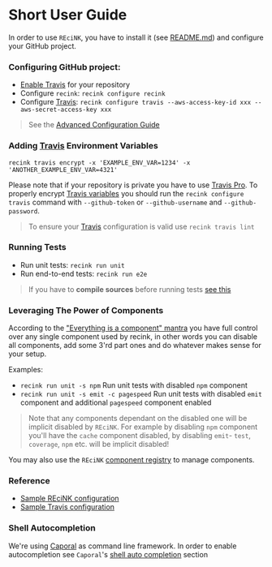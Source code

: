 # Short User Guide

In order to use `REciNK`, you have to install it
(see [README.md](https://github.com/MitocGroup/recink/blob/master/README.md))
and configure your GitHub project.


### Configuring GitHub project:

- [Enable Travis](https://docs.travis-ci.com/user/getting-started#To-get-started-with-Travis-CI%3A) for your repository
- Configure `recink`: `recink configure recink`
- Configure [Travis](https://travis-ci.org): `recink configure travis --aws-access-key-id xxx --aws-secret-access-key xxx` 

> See the [Advanced Configuration Guide](https://github.com/MitocGroup/recink/blob/master/docs/advanced-configuration.md)


### Adding [Travis](https://travis-ci.org) Environment Variables

```
recink travis encrypt -x 'EXAMPLE_ENV_VAR=1234' -x 'ANOTHER_EXAMPLE_ENV_VAR=4321'
```

Please note that if your repository is private you have to use [Travis Pro](https://travis-ci.com).
To properly encrypt [Travis variables](https://github.com/MitocGroup/recink/blob/master/bin/commands/configure/helper/travis.js#L7)
you should run the `recink configure travis` command with `--github-token` or `--github-username` and `--github-password`.

> To ensure your [Travis](https://travis-ci.org) configuration is valid use `recink travis lint`


### Running Tests

- Run unit tests: `recink run unit`
- Run end-to-end tests: `recink run e2e`

> If you have to **compile sources** before running tests [see this](https://github.com/MitocGroup/recink/blob/master/docs/compile-es6.md)


### Leveraging The Power of Components

According to the ["Everything is a component" mantra](https://github.com/MitocGroup/recink/blob/master/docs/component-guide.md#before-starting) you have full
control over any single component used by recink, in other words you can disable all components, add some 3'rd part
ones and do whatever makes sense for your setup.

Examples:

- `recink run unit -s npm` Run unit tests with disabled `npm` component
- `recink run unit -s emit -c pagespeed` Run unit tests with disabled `emit` component and additional `pagespeed` component enabled

> Note that any components dependant on the disabled one will be implicit disabled by `REciNK`.
> For example by disabling `npm` component you'll have the `cache` component disabled,
> by disabling `emit`- `test`, `coverage`, `npm` etc. will be implicit disabled!

You may also use the `REciNK` [component registry](https://github.com/MitocGroup/recink/blob/master/docs/component-registry.md) to manage components.


### Reference

- [Sample REciNK configuration](https://github.com/MitocGroup/recink/blob/master/bin/templates/.recink.yml)
- [Sample Travis configuration](https://github.com/MitocGroup/recink/blob/master/bin/templates/.travis.yml)


### Shell Autocompletion

We're using [Caporal](https://github.com/mattallty/Caporal.js) as command line framework.
In order to enable autocompletion see `Caporal`'s [shell auto completion](https://github.com/mattallty/Caporal.js#shell-auto-completion) section
